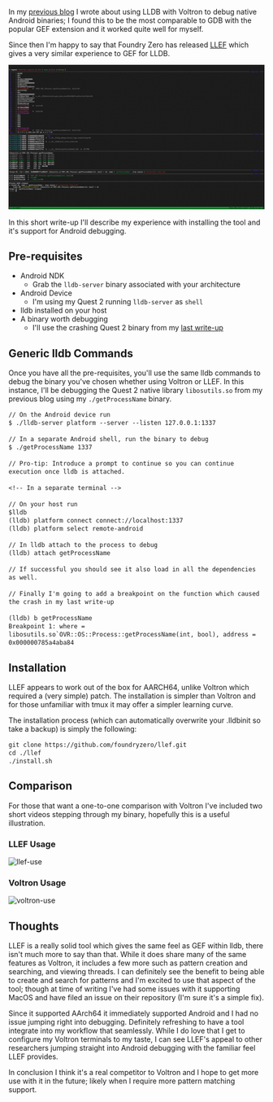 In my [previous blog](https://datalocaltmp.github.io/debugging-android-with-lldb.html) I wrote about using LLDB with Voltron to debug native Android binaries; I found this to be the most comparable to GDB with the popular GEF extension and it worked quite well for myself.

Since then I'm happy to say that Foundry Zero has released [LLEF](https://github.com/foundryzero/llef) which gives a very similar experience to GEF for LLDB.

![llef](https://raw.githubusercontent.com/datalocaltmp/datalocaltmp.github.io/main/_posts/llef.png)

In this short write-up I'll describe my experience with installing the tool and it's support for Android debugging.

## Pre-requisites

* Android NDK
    * Grab the `lldb-server` binary associated with your architecture
* Android Device
    * I'm using my Quest 2 running `lldb-server` as `shell` 
* lldb installed on your host
* A binary worth debugging 
    * I'll use the crashing Quest 2 binary from my [last write-up](https://datalocaltmp.github.io/visualizing-android-code-coverage-pt-2.html)

## Generic lldb Commands

Once you have all the pre-requisites, you'll use the same lldb commands to debug the binary you've chosen whether using Voltron or LLEF. In this instance, I'll be debugging the Quest 2 native library `libosutils.so` from my previous blog using my `./getProcessName` binary.

```
// On the Android device run
$ ./lldb-server platform --server --listen 127.0.0.1:1337

// In a separate Android shell, run the binary to debug
$ ./getProcessName 1337

// Pro-tip: Introduce a prompt to continue so you can continue execution once lldb is attached.

<!-- In a separate terminal -->

// On your host run
$lldb
(lldb) platform connect connect://localhost:1337
(lldb) platform select remote-android

// In lldb attach to the process to debug
(lldb) attach getProcessName

// If successful you should see it also load in all the dependencies as well.

// Finally I'm going to add a breakpoint on the function which caused the crash in my last write-up

(lldb) b getProcessName
Breakpoint 1: where = libosutils.so`OVR::OS::Process::getProcessName(int, bool), address = 0x000000785a4aba84
```

## Installation

LLEF appears to work out of the box for AARCH64, unlike Voltron which required a (very simple) patch. The installation is simpler than Voltron and for those unfamiliar with tmux it may offer a simpler learning curve.

The installation process (which can automatically overwrite your .lldbinit so take a backup) is simply the following:

```
git clone https://github.com/foundryzero/llef.git
cd ./llef
./install.sh
```

## Comparison

For those that want a one-to-one comparison with Voltron I've included two short videos stepping through my binary, hopefully this is a useful illustration.

### LLEF Usage

![llef-use](https://raw.githubusercontent.com/datalocaltmp/datalocaltmp.github.io/main/_posts/llef-use.webp)

### Voltron Usage

![voltron-use](https://raw.githubusercontent.com/datalocaltmp/datalocaltmp.github.io/main/_posts/voltron-use.webp)

## Thoughts

LLEF is a really solid tool which gives the same feel as GEF within lldb, there isn't much more to say than that. While it does share many of the same features as Voltron, it includes a few more such as pattern creation and searching, and viewing threads. I can definitely see the benefit to being able to create and search for patterns and I'm excited to use that aspect of the tool; though at time of writing I've had some issues with it supporting MacOS and have filed an issue on their repository (I'm sure it's a simple fix).

Since it supported AArch64 it immediately supported Android and I had no issue jumping right into debugging. Definitely refreshing to have a tool integrate into my workflow that seamlessly. While I do love that I get to configure my Voltron terminals to my taste, I can see LLEF's appeal to other researchers jumping straight into Android debugging with the familiar feel LLEF provides.

In conclusion I think it's a real competitor to Voltron and I hope to get more use with it in the future; likely when I require more pattern matching support.
